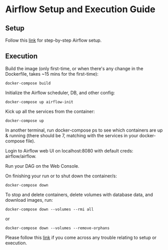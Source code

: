 # Airflow Setup and Execution Guide

## Setup
Follow this [link](https://github.com/DataTalksClub/data-engineering-zoomcamp/blob/main/cohorts/2022/week_2_data_ingestion/airflow/1_setup_official.md) for step-by-step Airflow setup.

## Execution

Build the image (only first-time, or when there's any change in the Dockerfile, takes ~15 mins for the first-time):

```shell
docker-compose build
```

Initialize the Airflow scheduler, DB, and other config:

```shell
docker-compose up airflow-init
```

Kick up all the services from the container:
```shell
docker-compose up
```

In another terminal, run docker-compose ps to see which containers are up & running (there should be 7, matching with the services in your docker-compose file).

Login to Airflow web UI on localhost:8080 with default creds: airflow/airflow.

Run your DAG on the Web Console.

On finishing your run or to shut down the container/s:

```shell
docker-compose down
```

To stop and delete containers, delete volumes with database data, and download images, run:

```shell
docker-compose down --volumes --rmi all
```

or
```shell
docker-compose down --volumes --remove-orphans
```

Please follow this [link](https://github.com/DataTalksClub/data-engineering-zoomcamp/tree/main/cohorts/2022/week_2_data_ingestion/airflow) if you come across any trouble relating to setup or execution.
